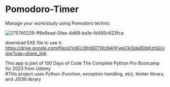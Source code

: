 # Pomodoro-Timer
Manage your work/study using Pomodoro technic

![275740229-ff6e9ead-0fae-4d68-ba1e-fd485c623fca](https://github.com/ikhsanmasu/100-Days-of-Code-The-Complete-Python-Pro-Bootcamp/assets/76894210/70e117b0-9dad-4760-8128-215243bcdbce)


download EXE file to use it: https://drive.google.com/file/d/1n8Cc9HdDlTWz9AHFwpCkiSda9DbKzhQi/view?usp=share_link <br />

This app is part of 100 Days of Code The Complete Python Pro Bootcamp for 2023 from Udemy <br />
#This project uses Python (function, exception handling, etc), tkinter library, and JSON library
